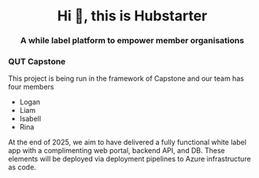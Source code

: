 <h1 align="center">Hi 👋, this is Hubstarter</h1>
<h3 align="center">A while label platform to empower member organisations</h3>

### QUT Capstone
This project is being run in the framework of Capstone and our team has four members
 - Logan
 - Liam
 - Isabell
 - Rina

At the end of 2025, we aim to have delivered a fully functional white label app with a complimenting web portal, backend API, and DB. These elements will be deployed via deployment pipelines to Azure infrastructure as code.

